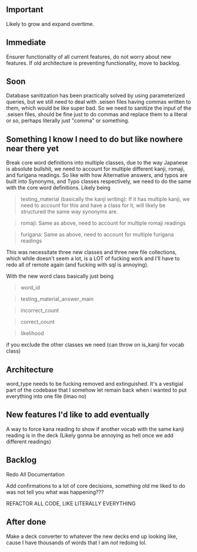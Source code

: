 ## Important
Likely to grow and expand overtime.

## Immediate
Ensurer functionality of all current features, do not worry about new features. If old architecture is preventing functionality, move to backlog.

## Soon
Database sanitization has been practically solved by using parameterized queries, but we still need to deal with .seisen files having commas written to them, which would be like super bad. So we need to sanitize the input of the .seisen files, should be fine just to do commas and replace them to a literal or so, perhaps literally just "comma" or something. 

## Something I know I need to do but like nowhere near there yet
Break core word definitions into multiple classes, due to the way Japanese is absolute bullshit, we need to account for multiple different kanji, romaji, and furigana readings.
So like with how Alternative answers, and typos are built into Synonyms, and Typo classes respectively, we need to do the same with the core word definitions.
Likely being
> testing_material (basically the kanji writing): If it has multiple kanji, we need to account for this and have a class for it, will likely be structured the same way synonyms are.

> romaji: Same as above, need to account for multiple romaji readings

> furigana: Same as above, need to account for multiple furigana readings

This was necessitate three new classes and three new file collections, which while doesn't seem a lot, is a LOT of fucking work and I'll have to redo all of remote again (and fucking with sql is annoying).

With the new word class basically just being
> word_id

> testing_material_answer_main

> incorrect_count

> correct_count

> likelihood

if you exclude the other classes we need (can throw on is_kanji for vocab class)


## Architecture
word_type needs to be fucking removed and extinguished. It's a vestigial part of the codebase that I somehow let remain back when i wanted to put everything into one file (lmao no)

## New features I'd like to add eventually
A way to force kana reading to show if another vocab with the same kanji reading is in the deck (Likely gonna be annoying as hell once we add different readings)

## Backlog
Redo All Documentation

Add confirmations to a lot of core decisions, something old me liked to do was not tell you what was happening???

REFACTOR ALL CODE, LIKE LITERALLY EVERYTHING

## After done
Make a deck converter to whatever the new decks end up looking like, cause I have thousands of words that I am *not* redoing lol.

